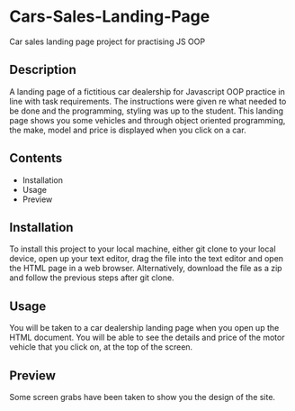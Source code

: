 # Cars-Sales-Landing-Page
Car sales landing page project for practising JS OOP

## Description
A landing page of a fictitious car dealership for Javascript OOP practice in line with task requirements. The instructions were given re what needed to be done and the programming, styling was up to the student. This landing page shows you some vehicles and through object oriented programming, the make, model and price is displayed when you click on a car.

## Contents
* Installation
* Usage
* Preview

## Installation
To install this project to your local machine, either git clone to your local device, open up your text editor, drag the file into the text editor and open the HTML page in a web browser. Alternatively, download the file as a zip and follow the previous steps after git clone.

## Usage
You will be taken to a car dealership landing page when you open up the HTML document. You will be able to see the details and price of the motor vehicle that you click on, at the top of the screen.

## Preview
Some screen grabs have been taken to show you the design of the site.
